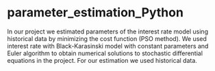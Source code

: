 # parameter_estimation_Python
In our project we estimated parameters of the interest rate model using historical data by minimizing the cost function (PSO method). 
We used interest rate with Black-Karasinski model with constant parameters and Euler algorithm to obtain numerical solutions to stochastic differential equations in the project. 
For our estimation we used historical data.
